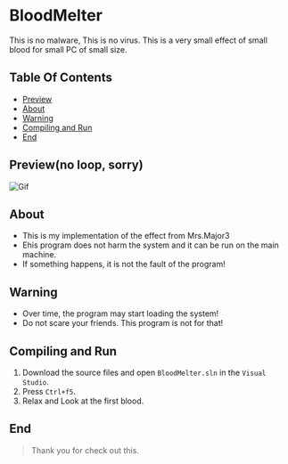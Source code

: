# BloodMelter
 This is no malware, This is no virus. This is a very small effect of small blood for small PC of small size.
## Table Of Contents
 - [Preview](#Preview)
 - [About](#About)
 - [Warning](#Warning)
 - [Compiling and Run](#Compiling-and-Run)
 - [End](#End)

 ## Preview(no loop, sorry)
 ![Gif](Gif/BloodMelter.gif)
 
 ## About
  - This is my implementation of the effect from Mrs.Major3
  - Еhis program does not harm the system and it can be run on the main machine. 
  - If something happens, it is not the fault of the program!

 ## Warning
  - Over time, the program may start loading the system!
  - Do not scare your friends. This program is not for that!

 ## Compiling and Run
  1. Download the source files and open `BloodMelter.sln` in the `Visual Studio`.
  2. Press `Ctrl+f5`.
  3. Relax and Look at the first blood.

## End
> Thank you for check out this.
